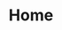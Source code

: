 ---
title: Home
mainMenu:
  include: true
  order: 0
meta:
  title: Home
  tags:
  # - name: description
  #   content: Conteúdo do meta content.
  
---